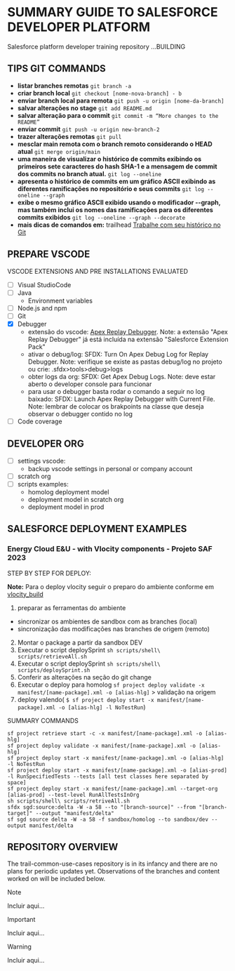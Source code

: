 # SUMMARY GUIDE TO SALESFORCE DEVELOPER PLATFORM 

Salesforce platform developer training repository ...BUILDING

## TIPS GIT COMMANDS

- **listar branches remotas**  ``` git branch -a ```
- **criar branch local** ``` git checkout [nome-nova-branch] - b ```
- **enviar branch local para remota** ``` git push -u origin [nome-da-branch] ```
- **salvar alterações no stage** ``` git add README.md ```
- **salvar alteração  para o commit** ``` git commit -m “More changes to the README” ```
- **enviar commit** ``` git push -u origin new-branch-2 ```
- **trazer alterações remotas** ``` git pull ```
- **mesclar main remota com o branch remoto considerando o HEAD atual** ``` git merge origin/main ```
- **uma maneira de visualizar o histórico de commits exibindo os primeiros sete caracteres do hash SHA-1 e a mensagem de commit dos commits no branch atual.** ``` git log --oneline ```
- **apresenta o histórico de commits em um gráfico ASCII exibindo as diferentes ramificações no repositório e seus commits** ``` git log --oneline --graph ```
- **exibe o mesmo gráfico ASCII exibido usando o modificador --graph, mas também inclui os nomes das ramificações para os diferentes commits exibidos** ``` git log --oneline --graph --decorate ```
- **mais dicas de comandos em:** trailhead [Trabalhe com seu histórico no Git](https://trailhead.salesforce.com/content/learn/modules/git-and-git-hub-basics/work-with-your-history-in-git?trail_id=set-up-your-workspace-and-install-developer-tools)


## PREPARE VSCODE

VSCODE EXTENSIONS AND PRE INSTALLATIONS EVALUATED

- [ ] Visual StudioCode
- [ ] Java
   - Environment variables
- [ ] Node.js and npm
- [ ] Git
- [X] Debugger
   - extensão do vscode: [Apex Replay Debugger](https://developer.salesforce.com/tools/vscode/en/apex/replay-debugger#:~:text=Get%20a%20list%20of%20debug,Replay%20Debugger%20with%20Current%20File). Note: a extensão "Apex Replay Debugger" já está incluída na extensão "Salesforce Extension Pack"
   - ativar o debug/log: SFDX: Turn On Apex Debug Log for Replay Debugger. Note: verifique se existe as pastas debug/log no projeto ou crie: .sfdx>tools>debug>logs
   - obter logs da org: SFDX: Get Apex Debug Logs. Note: deve estar aberto o developer console para funcionar
   - para usar o debugger basta rodar o comando a seguir no log baixado: SFDX: Launch Apex Replay Debugger with Current File. Note: lembrar de colocar os brakpoints na classe que deseja observar o debugger contido no log
- [ ] Code coverage

## DEVELOPER ORG

- [ ] settings vscode:
   - backup vscode settings in personal or company account 
- [ ] scratch org
- [ ] scripts examples:
   - homolog deployment model
   - deployment model in scratch org
   - deployment model in prod  

## SALESFORCE DEPLOYMENT EXAMPLES

### Energy Cloud E&U - with Vlocity components - Projeto SAF 2023

STEP BY STEP FOR DEPLOY: 

**Note:** Para o deploy vlocity seguir o preparo do ambiente conforme em [vlocity_build](https://github.com/vlocityinc/vlocity_build#install-nodejs)

1. preparar as ferramentas do ambiente
- sincronizar os ambientes de sandbox com as branches (local)
- sincronização das modificações nas branches de origem (remoto)
2. Montar o package a partir da sandbox DEV
3. Executar o script deploySprint ``` sh scripts/shell\ scripts/retrieveAll.sh ``` 
4. Executar o script deploySprint ``` sh scripts/shell\ scripts/deploySprint.sh ``` 
5. Conferir as alterações na seção do git change
6. Executar o deploy para homolog  ``` sf project deploy validate -x manifest/[name-package].xml -o [alias-hlg] ``` > validação na origem
7. deploy valendo( ``` $ sf project deploy start -x manifest/[name-package].xml -o [alias-hlg] -l NoTestRun ```)

SUMMARY COMMANDS

```
sf project retrieve start -c -x manifest/[name-package].xml -o [alias-hlg]
sf project deploy validate -x manifest/[name-package].xml -o [alias-hlg]
sf project deploy start -x manifest/[name-package].xml -o [alias-hlg] -l NoTestRun
sf project deploy start -x manifest/[name-package].xml -o [alias-prod] -l RunSpecifiedTests --tests [all test classes here separated by space]
sf project deploy start -x manifest/[name-package].xml --target-org [alias-prod] --test-level RunAllTestsInOrg
sh scripts/shell\ scripts/retriveAll.sh
sfdx sgd:source:delta -W -a 58 --to "[branch-source]" --from "[branch-target]" --output "manifest/delta"
sf sgd source delta -W -a 58 -f sandbox/homolog --to sandbox/dev --output manifest/delta
```

## REPOSITORY OVERVIEW

The trail-common-use-cases repository is in its infancy and there are no plans for periodic updates yet. Observations of the branches and content worked on will be included below.

> [!NOTE]
> Incluir aqui...

> [!IMPORTANT]
> Incluir aqui...

> [!WARNING]
> Incluir aqui...